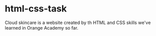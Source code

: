 # html-css-task
Cloud skincare is a website created by th HTML and CSS skills we've learned in Orange Academy so far.
